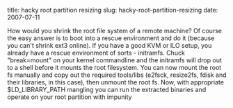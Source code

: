title: hacky root partition resizing
slug: hacky-root-partition-resizing
date: 2007-07-11


How would you shrink the root file system of a remote machine? Of course the easy answer is to boot into a rescue environment and do it (because you can't shrink ext3 online).
If you have a good KVM or ILO setup, you already have a rescue environment of sorts - initramfs.
Chuck "break=mount" on your kernel commandline and the initramfs will drop out to a shell before it mounts the root filesystem. You can now mount the root fs manually and copy out the required tools/libs (e2fsck, resize2fs, fdisk and their libraries, in this case), then unmount the root fs.
Now, with appropriate $LD\_LIBRARY\_PATH mangling you can run the extracted binaries and operate on your root partition with impunity
